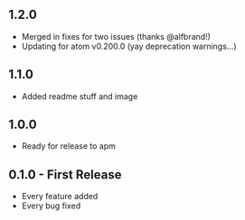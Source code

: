 ## 1.2.0
* Merged in fixes for two issues (thanks @alfbrand!)
* Updating for atom v0.200.0 (yay deprecation warnings...)

## 1.1.0
* Added readme stuff and image

## 1.0.0
* Ready for release to apm

## 0.1.0 - First Release
* Every feature added
* Every bug fixed

